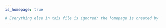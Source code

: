 ```yaml
---
is_homepage: true

# Everything else in this file is ignored; the homepage is created by `_layouts/default.html`
---
```


